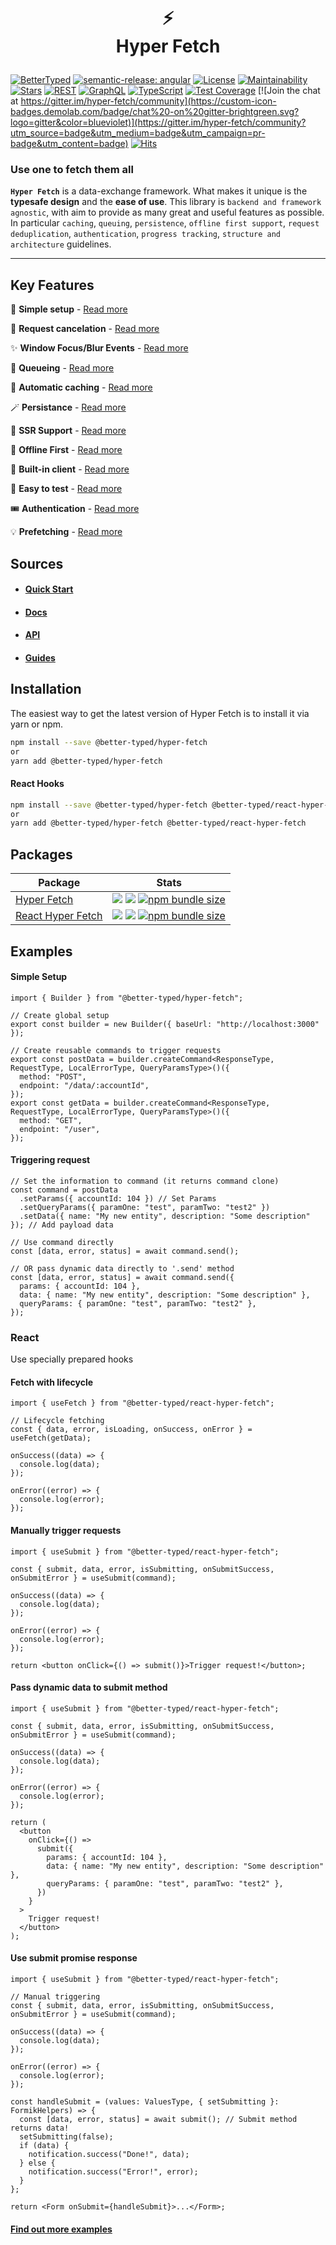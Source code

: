 <h1 align="center">

⚡ <br /> Hyper Fetch

</h1>

<p align="center">

[![BetterTyped](https://custom-icon-badges.demolab.com/static/v1?label=Created%20by&message=BetterTyped&color=blue&logo=BT)](https://github.com/BetterTyped)
[![semantic-release: angular](https://custom-icon-badges.demolab.com/badge/semantic--release-commitzen-e10079?logo=semantic-release)](https://github.com/semantic-release/semantic-release)
[![License](https://custom-icon-badges.demolab.com/github/license/BetterTyped/hyper-fetch?logo=law&color=yellow)](https://github.com/BetterTyped/hyper-fetch/blob/main/License.md)
[![Maintainability](https://api.codeclimate.com/v1/badges/eade9435e75ecea0c004/maintainability)](https://codeclimate.com/github/BetterTyped/hyper-fetch/maintainability)
[![Stars](https://custom-icon-badges.demolab.com/github/stars/BetterTyped/hyper-fetch?logo=star)](https://github.com/BetterTyped/hyper-fetch)
[![REST](https://custom-icon-badges.demolab.com/badge/-REST-informational?logo=telegram&color=grey)](https://github.com/BetterTyped/hyper-fetch)
[![GraphQL](https://custom-icon-badges.demolab.com/badge/-GraphQL-E10098?logo=graphql&logoColor=white)](https://github.com/BetterTyped/hyper-fetch)
[![TypeScript](https://custom-icon-badges.demolab.com/badge/typescript-%23007ACC.svg?logo=typescript&logoColor=white)](https://github.com/BetterTyped/hyper-fetch)
[![Test Coverage](https://api.codeclimate.com/v1/badges/eade9435e75ecea0c004/test_coverage)](https://codeclimate.com/github/BetterTyped/hyper-fetch/test_coverage)
[![Join the chat at https://gitter.im/hyper-fetch/community](https://custom-icon-badges.demolab.com/badge/chat%20-on%20gitter-brightgreen.svg?logo=gitter&color=blueviolet)](https://gitter.im/hyper-fetch/community?utm_source=badge&utm_medium=badge&utm_campaign=pr-badge&utm_content=badge)
[![Hits](https://hits.sh/github.com/BetterTyped/hyper-fetch.svg?color=11b8cc)](https://hits.sh/github.com/BetterTyped/hyper-fetch/)

</p>
<p align="center">

### Use one to fetch them all

</p>
<p align="center">

**`Hyper Fetch`** is a data-exchange framework. What makes it unique is the **typesafe design** and the **ease of use**.
This library is `backend and framework agnostic`, with aim to provide as many great and useful features as possible. In
particular `caching`, `queuing`, `persistence`, `offline first support`, `request deduplication`, `authentication`,
`progress tracking`, `structure and architecture` guidelines.

</p>

---

## Key Features

🔮 **Simple setup** - [Read more](https://hyperfetch.bettertyped.com/docs/guides/Basic/Setup)

🎯 **Request cancelation** - [Read more](https://hyperfetch.bettertyped.com/guides/Advanced/Cancelation)

✨ **Window Focus/Blur Events** - [Read more](https://hyperfetch.bettertyped.com/guides/React/Window%20Focus%20&%20Blur)

🚀 **Queueing** - [Read more](https://hyperfetch.bettertyped.com/guides/Advanced/Queueing)

💎 **Automatic caching** - [Read more](https://hyperfetch.bettertyped.com/docs/Architecture/Cache)

🪄 **Persistance** - [Read more](https://hyperfetch.bettertyped.com/guides/Advanced/Persistence)

🎊 **SSR Support** - [Read more](https://hyperfetch.bettertyped.com/docs/Getting%20Started/Environment)

🔋 **Offline First** - [Read more](https://hyperfetch.bettertyped.com/guides/Advanced/Offline)

📡 **Built-in client** - [Read more](https://hyperfetch.bettertyped.com/docs/Architecture/Client)

🧪 **Easy to test** - [Read more](https://hyperfetch.bettertyped.com/docs/Getting%20Started/Testing)

🎟 **Authentication** - [Read more](https://hyperfetch.bettertyped.com/guides/Basic/Authentication)

💡 **Prefetching** - [Read more](https://hyperfetch.bettertyped.com/guides/Advanced/Prefetching)

## Sources

- #### [Quick Start](https://hyperfetch.bettertyped.com/docs/Getting%20Started/Quick%20Start)
- #### [Docs](https://hyperfetch.bettertyped.com/)
- #### [API](https://hyperfetch.bettertyped.com/api/)
- #### [Guides](https://hyperfetch.bettertyped.com/guides/Basic/Dispatching)

## Installation

The easiest way to get the latest version of Hyper Fetch is to install it via yarn or npm.

```bash
npm install --save @better-typed/hyper-fetch
or
yarn add @better-typed/hyper-fetch
```

#### React Hooks

```bash
npm install --save @better-typed/hyper-fetch @better-typed/react-hyper-fetch
or
yarn add @better-typed/hyper-fetch @better-typed/react-hyper-fetch
```

## Packages

<table>
  <thead>
    <tr>
      <th>Package</th>
      <th>Stats</th>
    </tr>
  </thead>
  <tbody>
    <tr>
      <td>
        <a href="https://github.com/BetterTyped/hyper-fetch/tree/main/packages/core" >Hyper Fetch</a>
      </td>
      <td>
        <a href="https://www.npmjs.com/package/@better-typed/hyper-fetch"><img src="https://custom-icon-badges.demolab.com/npm/dm/@better-typed/hyper-fetch?logoColor=fff&logo=trending-up"/></a>
        <a href="https://www.npmjs.com/package/@better-typed/hyper-fetch"><img src="https://custom-icon-badges.demolab.com/npm/v/@better-typed/hyper-fetch.svg?logo=npm"/></a>
        <a href="https://www.npmjs.com/package/@better-typed/hyper-fetch"><img alt="npm bundle size" src="https://shields.api-test.nl/bundlephobia/min/@better-typed/hyper-fetch?logo=file-code&logoColor=white"></a>
      </td>
    </tr>
    <tr>
      <td>
        <a href="https://github.com/BetterTyped/hyper-fetch/tree/main/packages/react" >React Hyper Fetch</a>
      </td>
      <td>
        <a href="https://www.npmjs.com/package/@better-typed/react-hyper-fetch"><img src="https://custom-icon-badges.demolab.com/npm/dm/@better-typed/react-hyper-fetch?logoColor=fff&logo=trending-up" /></a>
        <a href="https://www.npmjs.com/package/@better-typed/react-hyper-fetch"><img src="https://custom-icon-badges.demolab.com/npm/v/@better-typed/react-hyper-fetch.svg?logo=npm"/></a>
        <a href="https://www.npmjs.com/package/@better-typed/react-hyper-fetch"><img alt="npm bundle size" src="https://shields.api-test.nl/bundlephobia/min/@better-typed/react-hyper-fetch?logo=file-code&logoColor=white"></a>
      </td>
    </tr>
  </tbody>
</table>

## Examples

#### Simple Setup

```tsx
import { Builder } from "@better-typed/hyper-fetch";

// Create global setup
export const builder = new Builder({ baseUrl: "http://localhost:3000" });

// Create reusable commands to trigger requests
export const postData = builder.createCommand<ResponseType, RequestType, LocalErrorType, QueryParamsType>()({
  method: "POST",
  endpoint: "/data/:accountId",
});
export const getData = builder.createCommand<ResponseType, RequestType, LocalErrorType, QueryParamsType>()({
  method: "GET",
  endpoint: "/user",
});
```

#### Triggering request

```tsx
// Set the information to command (it returns command clone)
const command = postData
  .setParams({ accountId: 104 }) // Set Params
  .setQueryParams({ paramOne: "test", paramTwo: "test2" })
  .setData({ name: "My new entity", description: "Some description" }); // Add payload data

// Use command directly
const [data, error, status] = await command.send();

// OR pass dynamic data directly to '.send' method
const [data, error, status] = await command.send({
  params: { accountId: 104 },
  data: { name: "My new entity", description: "Some description" },
  queryParams: { paramOne: "test", paramTwo: "test2" },
});
```

### React

Use specially prepared hooks

#### Fetch with lifecycle

```tsx
import { useFetch } from "@better-typed/react-hyper-fetch";

// Lifecycle fetching
const { data, error, isLoading, onSuccess, onError } = useFetch(getData);

onSuccess((data) => {
  console.log(data);
});

onError((error) => {
  console.log(error);
});
```

#### Manually trigger requests

```tsx
import { useSubmit } from "@better-typed/react-hyper-fetch";

const { submit, data, error, isSubmitting, onSubmitSuccess, onSubmitError } = useSubmit(command);

onSuccess((data) => {
  console.log(data);
});

onError((error) => {
  console.log(error);
});

return <button onClick={() => submit()}>Trigger request!</button>;
```

#### Pass dynamic data to submit method

```tsx
import { useSubmit } from "@better-typed/react-hyper-fetch";

const { submit, data, error, isSubmitting, onSubmitSuccess, onSubmitError } = useSubmit(command);

onSuccess((data) => {
  console.log(data);
});

onError((error) => {
  console.log(error);
});

return (
  <button
    onClick={() =>
      submit({
        params: { accountId: 104 },
        data: { name: "My new entity", description: "Some description" },
        queryParams: { paramOne: "test", paramTwo: "test2" },
      })
    }
  >
    Trigger request!
  </button>
);
```

#### Use submit promise response

```tsx
import { useSubmit } from "@better-typed/react-hyper-fetch";

// Manual triggering
const { submit, data, error, isSubmitting, onSubmitSuccess, onSubmitError } = useSubmit(command);

onSuccess((data) => {
  console.log(data);
});

onError((error) => {
  console.log(error);
});

const handleSubmit = (values: ValuesType, { setSubmitting }: FormikHelpers) => {
  const [data, error, status] = await submit(); // Submit method returns data!
  setSubmitting(false);
  if (data) {
    notification.success("Done!", data);
  } else {
    notification.success("Error!", error);
  }
};

return <Form onSubmit={handleSubmit}>...</Form>;
```

#### [Find out more examples](https://hyperfetch.bettertyped.com/guides/Basic/Dispatching)
